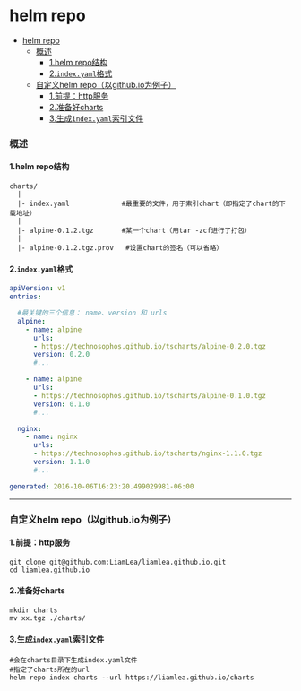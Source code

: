 # helm repo

<!-- @import "[TOC]" {cmd="toc" depthFrom=1 depthTo=6 orderedList=false} -->
<!-- code_chunk_output -->

- [helm repo](#helm-repo)
    - [概述](#概述)
      - [1.helm repo结构](#1helm-repo结构)
      - [2.`index.yaml`格式](#2indexyaml格式)
    - [自定义helm repo（以github.io为例子）](#自定义helm-repo以githubio为例子)
      - [1.前提：http服务](#1前提http服务)
      - [2.准备好charts](#2准备好charts)
      - [3.生成`index.yaml`索引文件](#3生成indexyaml索引文件)

<!-- /code_chunk_output -->

### 概述

#### 1.helm repo结构

```shell
charts/
  |
  |- index.yaml             #最重要的文件，用于索引chart（即指定了chart的下载地址）
  |
  |- alpine-0.1.2.tgz       #某一个chart（用tar -zcf进行了打包）
  |
  |- alpine-0.1.2.tgz.prov   #设置chart的签名（可以省略）
```

#### 2.`index.yaml`格式
```yaml
apiVersion: v1
entries:

  #最关键的三个信息： name、version 和 urls
  alpine:
    - name: alpine
      urls:
      - https://technosophos.github.io/tscharts/alpine-0.2.0.tgz
      version: 0.2.0
      #...

    - name: alpine
      urls:
      - https://technosophos.github.io/tscharts/alpine-0.1.0.tgz
      version: 0.1.0
      #...

  nginx:
    - name: nginx
      urls:
      - https://technosophos.github.io/tscharts/nginx-1.1.0.tgz
      version: 1.1.0
      #...

generated: 2016-10-06T16:23:20.499029981-06:00
```

***

### 自定义helm repo（以github.io为例子）

#### 1.前提：http服务
```shell
git clone git@github.com:LiamLea/liamlea.github.io.git
cd liamlea.github.io
```

#### 2.准备好charts
```shell
mkdir charts
mv xx.tgz ./charts/
```

#### 3.生成`index.yaml`索引文件
```shell
#会在charts目录下生成index.yaml文件
#指定了charts所在的url
helm repo index charts --url https://liamlea.github.io/charts
```
